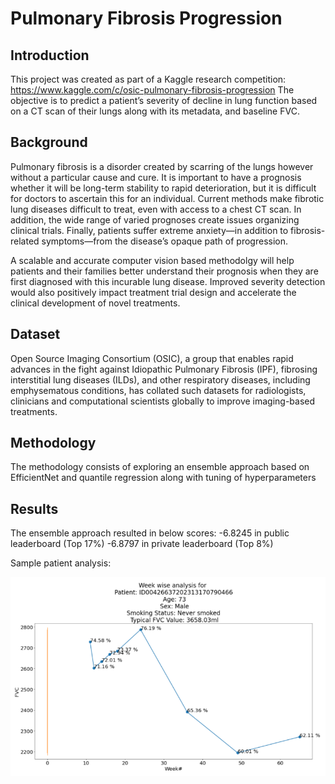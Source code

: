 # Pulmonary Fibrosis Progression
## Introduction
This project was created as part of a Kaggle research competition: https://www.kaggle.com/c/osic-pulmonary-fibrosis-progression
The objective is to predict a patient’s severity of decline in lung function based on a CT scan of their lungs along with its metadata, and baseline FVC.

## Background
Pulmonary fibrosis is a disorder created by scarring of the lungs however without a particular cause and cure. It is important to have a prognosis whether it will be long-term stability to rapid deterioration, but it is difficult for doctors to ascertain this for an individual. Current methods make fibrotic lung diseases difficult to treat, even with access to a chest CT scan. In addition, the wide range of varied prognoses create issues organizing clinical trials. Finally, patients suffer extreme anxiety—in addition to fibrosis-related symptoms—from the disease’s opaque path of progression.

A scalable and accurate computer vision based methodolgy will help patients and their families better understand their prognosis when they are first diagnosed with this incurable lung disease. Improved severity detection would also positively impact treatment trial design and accelerate the clinical development of novel treatments.

## Dataset
Open Source Imaging Consortium (OSIC), a group that enables rapid advances in the fight against Idiopathic Pulmonary Fibrosis (IPF), fibrosing interstitial lung diseases (ILDs), and other respiratory diseases, including emphysematous conditions, has collated such datasets for radiologists, clinicians and computational scientists globally to improve imaging-based treatments.

## Methodology

The methodology consists of exploring an ensemble approach based on EfficientNet and quantile regression along with tuning of hyperparameters

## Results
The ensemble approach resulted in below scores:
-6.8245 in public leaderboard (Top 17%)
-6.8797 in private leaderboard (Top 8%)

Sample patient analysis:

![alt text](https://github.com/nirvana1707/pulmonary-fibrosis-progression/blob/main/images/patient_eda.PNG)


